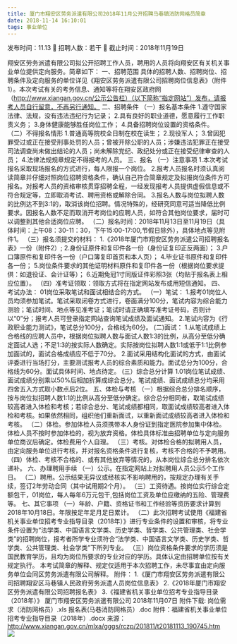 ```yaml
---
title: 厦门市翔安区劳务派遣有限公司2018年11月公开招聘马巷镇消防网格员简章
date: 2018-11-14 16:10:01
tags: 事业单位
---
```

发布时间：11.13   🌟   招聘人数：若干   🌈   截止时间：2018年11月19日
<!-- more -->

翔安区劳务派遣有限公司拟公开招聘工作人员，聘用的人员将向翔安区有关机关事业单位提供定向服务。简章如下：
一、招聘范围
具体的招聘人数、招聘岗位、招聘条件及定向服务的单位详见《翔安区劳务派遣有限公司招聘岗位信息表》（附件1）。本次考试有关的考务信息、通知等将在翔安区政府网（http://www.xiangan.gov.cn/公示公告栏）（以下简称“指定网站”）发布，请报考人员自行留意，不再另行通知。
二、招聘条件
（一）报名基本条件
1.遵守国家法律、法规，没有违法违纪行为记录；
2.具有良好的职业道德，愿意履行工作职责义务；
3.身体健康能够胜任岗位工作；
4.具备招聘岗位设置的资格条件。
（二）不得报名情形
1.普通高等院校全日制在校在读生；
2.现役军人；
3.曾因犯罪受过或正在接受刑事处罚的人员；曾被开除公职的人员；涉嫌违法犯罪正在接受司法调查尚未做出结论的人员；尚未解除党纪、政纪处分或正在接受纪律审查的人员；
4.法律法规规章规定不得报考的人员。
三、报名
（一）注意事项
1.本次考试报名采取现场报名的方式进行，每人限报一个岗位。
2.报考人员报名时须认真阅读简章并仔细对照岗位招聘资格条件，确认自己符合简章规定及拟报岗位条件方可报名。对报考人员的资格审核贯穿招聘全程，一经发现报考人员提供虚假信息或不符合规定等，立即取消考试、聘用资格或解除合同。
3.报名人数与岗位拟聘人数的比例达不到3:1的，取消该岗位招聘。情况特殊的，经研究同意可适当降低比例要求。因报名人数不足而取消开考岗位的应聘人员，如符合其他岗位要求，届时可以调整到其他合适岗位应聘。
（二）报名时间：2018年11月13日至11月19日（具体时间：上午08：30-11：30，下午15:00-17:00,节假日除外），具体地点等见附件1。
（三）报名须提交的材料：
1.《2018年厦门市翔安区劳务派遣公司招聘报名表》一份（附件2）;
2.身份证原件和复印件各一份（身份证复印正反两面）；
3.户口簿原件和复印件各一份（户口簿复印首页和本人页）；
4.毕业证书原件和复印件各一份；
5.岗位条件要求的其他证明材料原件和复印件各一份（根据岗位要求提供：如退役证、会计证等）；
6.近期免冠1寸同版证件彩照3张（均贴于报名表上相应位置）。
（四）准考证领取：领取方式将在指定网站发布或用短信通知。
四、考试办法：
01岗位采取笔试和面试相结合的方式。
（一）笔试：
1.报考01岗位人员均须参加笔试。笔试采取闭卷方式进行，卷面满分100分，笔试内容为综合能力测验；笔试时间、地点等见准考证；笔试时请正确填写准考证号码，否则计以“0”分；报考人员可登录指定网站查询笔试成绩及面试通知。
2.笔试内容为《行政职业能力测试》，笔试总分100分，合格线为60分。
(二)面试：
1.从笔试成绩上合格线的应聘人员中，根据岗位拟聘人数与面试人数1:3的比例，从高分至低分确定面试人选；不足1:3的按实际人数确定。实际按岗位拟聘人数1:1或低于1:1比例参加面试的，面试合格成绩应不低于70分。
2.面试采用结构化面试的方式，由面试评委进行当场打分，主要测试报考人员的综合素质和能力。面试总分为100分，合格线为60分。面试具体时间、地点待定。
(三）综合总分计算
1.01岗位笔试成绩、面试成绩分别乘以50%后相加折算成综合总分。笔试成绩、面试成绩总分均采用四舍五入方式取小数点后2位。
五、体检与考核
（一）根据综合总分排名顺序，按与岗位拟招聘人数1:1的比例从高分至低分确定。综合总分相同者，取笔试成绩较高者进入体检和考核；若综合总分、笔试成绩都相同，取面试成绩较高者进入体检和考核。如果依然相同，组织他们重新面试，以重新面试成绩较高者进入体检和考核。
（二）体检。参加体检人员须携带本人身份证到指定医院参加集中体检。体检人员不按时参加体检的，视为放弃资格。体检具体标准由招聘单位与定向服务单位商议后确定。体检费用个人自理。
（三）考核。对体检合格的拟聘用人员，由定向服务单位进行考核，并对报名资格条件进行复核，考核不合格的不予聘用。
（四）体检、考核不合格的、或有其他放弃等情况的，从本岗位综合总分排名依次递补。
六、办理聘用手续
（一）公示。在指定网站上对拟聘用人员公示5个工作日。
（二）聘用。公示结果无异议或经核实不影响聘用的，按规定办理有关手续，签订2年劳动合同（其中试用期2个月）。
（三）工资待遇。按岗位实行综合定额包干，01岗位，每人每年6万元包干,包括岗位工资及单位应缴纳的五险、管理费等。
七、其它事项
（一）年龄、户籍、资格证书和工作经验等资历要求计算到2018年10月18日。年限按足年足月足日累计。
（二）此次招聘考试使用《福建省机关事业单位招考专业指导目录（2018年）》进行专业条件的设置和审核，将专业条件设置为“法学类、中国语言文学类、历史学类、哲学类、公共管理类、社会学类”的招聘岗位，报考者所学专业须符合“法学类、中国语言文学类、历史学类、哲学类、公共管理类、社会学类”下所列专业。
（三）岗位资格条件要求的学历须是国民教育学历，且均为岗位所要求的专业对应的学历。具体认定由招聘单位按有关规定执行。
本考试简章的解释、规定仅适用于本次招聘工作，未尽事宜由定向服务单位会同区劳务派遣有限公司解释。
附件：
1.《厦门市翔安区劳务派遣有限公司招聘翔安区马巷镇人民政府劳务派遣人员岗位信息表》
2.《2018年厦门市翔安区劳务派遣有限公司招聘报名表》
3.《福建省机关事业单位招考专业指导目录（2018年）》
厦门市翔安区劳务派遣有限公司
2018年11月07日
附件下载:
岗位需求（消防网格员）.xls
报名表(马巷消防网格员）.doc
附件：福建省机关事业单位招考专业指导目录（2018年）.docx
来源：
http://www.xiangan.gov.cn/mlxa/gggs/rczp/201811/t20181113_190745.htm
 
 ![](https://cdn.weiweiblog.cn/20181015134814.png)